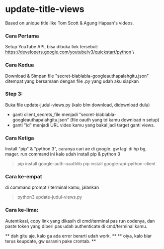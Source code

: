# update-title-views
Based on unique title like Tom Scott &amp; Agung Hapsah's videos.

### Cara Pertama 
Setup YouTube API, bisa dibuka link tersebut: https://developers.google.com/youtube/v3/quickstart/python \

### Cara Kedua
Download & Simpan file "secret-blablabla-googleauthapalahgitu.json" ditempat yang bersamaan dengan file .py yang udah aku siapkan
### Step 3: 
Buka file update-judul-views.py (kalo blm download, didownload dulu)
* ganti client_secrets_file menjadi  "secret-blablabla-googleauthapalahgitu.json" (file oauth yang td kamu download n setup)
* ganti "id" menjadi URL video kamu yang bakal jadi target ganti views. 

### Cara Ketiga
Install "pip" & "python 3", caranya cari ae di google. gw lagi di hp bg, mager.
run command ini kalo udah install pip & python 3

> pip install google-auth-oauthlib
> pip install google-api-python-client

### Cara ke-empat
di command prompt / terminal kamu, jalankan
> python3 update-judul-views.py

### Cara ke-lima: 
Autentikasi, copy link yang dikasih di cmd/terminal pas run codenya, dan paste token yang diberi pas udah authenticate di cmd/terminal kamu.

** dah gitu aje, kalo ga ada error berarti udah work. **
** oiya, kalo biar terus keupdate, gw saranin pake crontab. **


	
